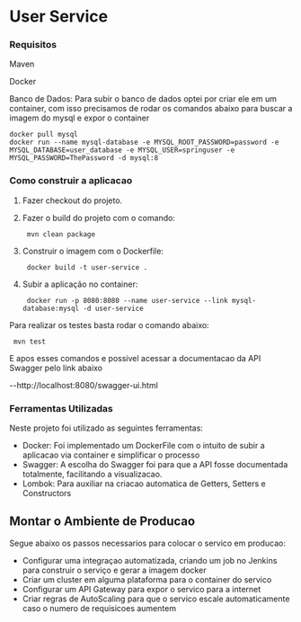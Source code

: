 # User Service

### Requisitos
Maven

Docker

Banco de Dados: Para subir o banco de dados optei por criar ele em um container, com isso precisamos de rodar os comandos abaixo para buscar a imagem do mysql e expor o container

    docker pull mysql
    docker run --name mysql-database -e MYSQL_ROOT_PASSWORD=password -e MYSQL_DATABASE=user_database -e MYSQL_USER=springuser -e  MYSQL_PASSWORD=ThePassword -d mysql:8

### Como construir a aplicacao

1) Fazer checkout do projeto.
2) Fazer o build do projeto com o comando:
        
        mvn clean package
3) Construir o imagem com o Dockerfile: 

        docker build -t user-service .
4) Subir a aplicação no container: 

        docker run -p 8080:8080 --name user-service --link mysql-database:mysql -d user-service
        

Para realizar os testes basta rodar o comando abaixo:

     mvn test

E apos esses comandos e possivel acessar a documentacao da API Swagger pelo link abaixo

--http://localhost:8080/swagger-ui.html

### Ferramentas Utilizadas
Neste projeto foi utilizado as seguintes ferramentas:

 * Docker: Foi implementado um DockerFile com o intuito de subir a aplicacao via container e simplificar o processo
 * Swagger: A escolha do Swagger foi para que a API fosse documentada totalmente, facilitando a visualizacao.
 * Lombok: Para auxiliar na criacao automatica de Getters, Setters e Constructors
 


## Montar o Ambiente de Producao
Segue abaixo os passos necessarios para colocar o servico em producao:
 * Configurar uma integraçao automatizada, criando um job no Jenkins para construir o serviço e gerar a imagem docker
 * Criar um cluster em alguma plataforma para o container do servico
 * Configurar um API Gateway para expor o servico para a internet
 * Criar regras de AutoScaling para que o servico escale automaticamente caso o numero de requisicoes aumentem
 


    

